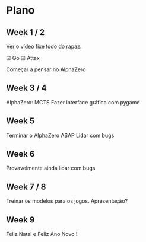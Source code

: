 # Plano

## Week 1 / 2

Ver o vídeo fixe todo do rapaz.

☑ Go
☑ Attax

Começar a pensar no AlphaZero

## Week 3 / 4

AlphaZero: MCTS
Fazer interface gráfica com pygame

## Week 5

Terminar o AlphaZero ASAP
Lidar com bugs

## Week 6

Provavelmente ainda lidar com bugs

## Week 7 / 8

Treinar os modelos para os jogos.
Apresentação?

## Week 9

Feliz Natal e Feliz Ano Novo !
